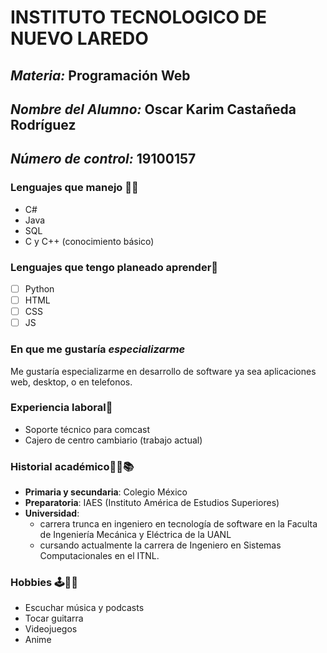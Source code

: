 # INSTITUTO TECNOLOGICO DE NUEVO LAREDO

## *Materia:* **Programación Web**  

## *Nombre del Alumno:* **Oscar Karim Castañeda Rodríguez**

## *Número de control:* **19100157**  


### **Lenguajes que manejo** 🧑‍💻

- C#
- Java
- SQL 
- C y C++ (conocimiento básico)
  

### **Lenguajes que tengo planeado aprender**📃

- [ ] Python
- [ ] HTML
- [ ] CSS
- [ ] JS
  
### **En que me gustaría *especializarme*** 


 <p> Me gustaría especializarme en desarrollo de software ya sea aplicaciones web, desktop, o en telefonos.</p>     


### **Experiencia laboral**🏢  

- Soporte técnico para comcast
- Cajero de centro cambiario (trabajo actual)  

### **Historial académico**🧑‍🎓📚

- **Primaria y secundaria**: Colegio México
- **Preparatoria**: IAES (Instituto América de Estudios Superiores)
- **Universidad**: 
  - carrera trunca en ingeniero en tecnología de software en la Faculta de Ingeniería Mecánica y Eléctrica de la UANL
  - cursando actualmente la carrera de Ingeniero en Sistemas Computacionales en el ITNL.

### **Hobbies** 🕹️🎵🎸
- Escuchar música y podcasts
- Tocar guitarra
- Videojuegos
- Anime
